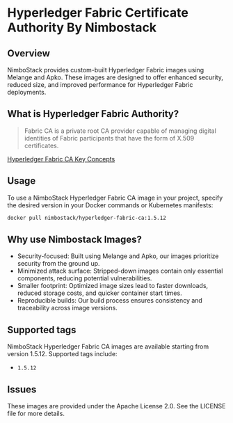# Hyperledger Fabric Certificate Authority By Nimbostack

## Overview

NimboStack provides custom-built Hyperledger Fabric images using Melange and Apko. These images are designed to offer enhanced security, reduced size, and improved performance for Hyperledger Fabric deployments.

## What is Hyperledger Fabric Authority?

> Fabric CA is a private root CA provider capable of managing digital identities of Fabric participants that have the form of X.509 certificates.

[Hyperledger Fabric CA Key Concepts](https://hyperledger-fabric.readthedocs.io/en/latest/identity/identity.html#fabric-ca)

## Usage

To use a NimboStack Hyperledger Fabric CA image in your project, specify the desired version in your Docker commands or Kubernetes manifests:

```bash
docker pull nimbostack/hyperledger-fabric-ca:1.5.12
```

## Why use Nimbostack Images?

- Security-focused: Built using Melange and Apko, our images prioritize security from the ground up.
- Minimized attack surface: Stripped-down images contain only essential components, reducing potential vulnerabilities.
- Smaller footprint: Optimized image sizes lead to faster downloads, reduced storage costs, and quicker container start times.
- Reproducible builds: Our build process ensures consistency and traceability across image versions.

## Supported tags

NimboStack Hyperledger Fabric CA images are available starting from version 1.5.12. Supported tags include:

- `1.5.12`

## Issues

These images are provided under the Apache License 2.0. See the LICENSE file for more details.
